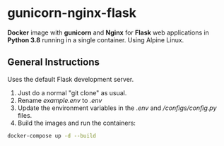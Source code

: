 # gunicorn-nginx-flask

**Docker** image with **gunicorn** and **Nginx** for **Flask** web applications in **Python 3.8** running in a single container. Using Alpine Linux.

## General Instructions

Uses the default Flask development server.

1. Just do a normal "git clone" as usual.
1. Rename *example.env* to *.env*
1. Update the environment variables in the *.env*  and */configs/config.py* files.
1. Build the images and run the containers:
```sh
docker-compose up -d --build
```

